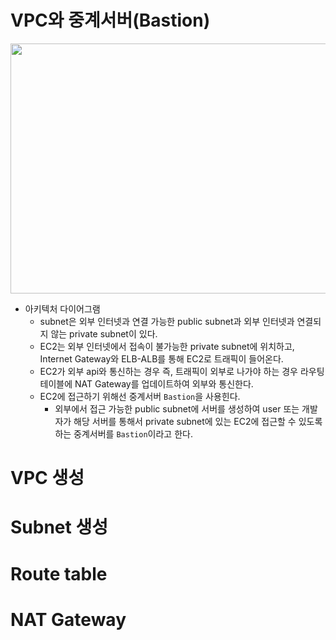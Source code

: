 VPC와 중계서버(Bastion)
===

<img src= "https://user-images.githubusercontent.com/50009240/139061987-44386d07-e67b-48da-b71a-cad7c997ba9c.png" width="700" height="400">

* 아키텍처 다이어그램
  * subnet은 외부 인터넷과 연결 가능한 public subnet과 외부 인터넷과 연결되지 않는 private subnet이 있다.
  * EC2는 외부 인터넷에서 접속이 불가능한 private subnet에 위치하고, Internet Gateway와 ELB-ALB를 통해 EC2로 트래픽이 들어온다.
  * EC2가 외부 api와 통신하는 경우 즉, 트래픽이 외부로 나가야 하는 경우 라우팅 테이블에 NAT Gateway를 업데이트하여 외부와 통신한다.
  * EC2에 접근하기 위해선 중계서버 `Bastion`을 사용힌다.
    * 외부에서 접근 가능한 public subnet에 서버를 생성하여 user 또는 개발자가 해당 서버를 통해서 private subnet에 있는 EC2에 접근할 수 있도록 하는 중계서버를 `Bastion`이라고 한다.

# VPC 생성
# Subnet 생성
# Route table
# NAT Gateway
